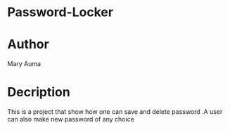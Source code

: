 # Password-Locker
# Author
Mary Auma 

# Decription
This is a project that show how one can save and delete password .A user can also make new password  of any choice
